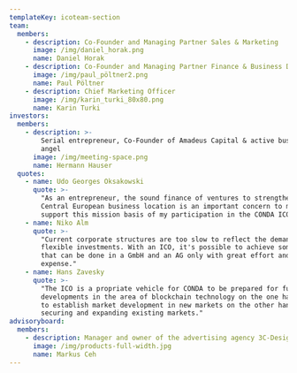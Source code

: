 ```yaml
---
templateKey: icoteam-section
team:
  members:
    - description: Co-Founder and Managing Partner Sales & Marketing
      image: /img/daniel_horak.png
      name: Daniel Horak
    - description: Co-Founder and Managing Partner Finance & Business Development
      image: /img/paul_pöltner2.png
      name: Paul Pöltner
    - description: Chief Marketing Officer
      image: /img/karin_turki_80x80.png
      name: Karin Turki
investors:
  members:
    - description: >-
        Serial entrepreneur, Co-Founder of Amadeus Capital & active business
        angel
      image: /img/meeting-space.png
      name: Hermann Hauser
  quotes:
    - name: Udo Georges Oksakowski
      quote: >-
        "As an entrepreneur, the sound finance of ventures to strengthen the
        Central European business location is an important concern to me and to
        support this mission basis of my participation in the CONDA ICO."
    - name: Niko Alm
      quote: >-
        "Current corporate structures are too slow to reflect the demand for
        flexible investments. With an ICO, it's possible to achieve something
        that can be done in a GmbH and an AG only with great effort and
        expense."
    - name: Hans Zavesky
      quote: >-
        "The ICO is a propriate vehicle for CONDA to be prepared for future
        developments in the area of blockchain technology on the one hand, and
        to establish market development in new markets on the other hand while
        securing and expanding existing markets."
advisoryboard:
  members:
    - description: Manager and owner of the advertising agency 3C-Design
      image: /img/products-full-width.jpg
      name: Markus Ceh
---
```


